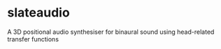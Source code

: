 slateaudio
==========

A 3D positional audio synthesiser for binaural sound using head-related transfer functions
